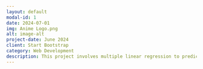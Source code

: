```yaml
---
layout: default
modal-id: 1
date: 2024-07-01
img: Anime Logo.png
alt: image-alt
project-date: June 2024
client: Start Bootstrap
category: Web Development
description: This project involves multiple linear regression to predict our dependant variable of "Score".
---
```

